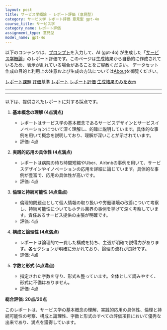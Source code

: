 ```yaml
---
layout: post
title: サービス学概論 - レポート評価 (意見型)
category: サービス学 レポート評価 意見型 gpt-4o
course_title: サービス学
category_name: レポート評価
assignment_type: 意見型
model_name: gpt-4o
---
```


以下のコンテンツは、[プロンプト](https://github.com/takedatoshiyuki/synthetic_assignments/tree/main/generated/サービス学/gpt-4o/prompt_レポート評価-意見型.md)を入力して、AI (gpt-4o) が生成した「[サービス学概論](/contents/サービス学/)」のレポート評価です。このページは生成結果から自動的に作成されているため、表示が乱れている場合があることをご容赦ください。
データセット作成の目的と利用上の注意および生成の方法については[About](/About)を御覧ください。

[レポート課題](../レポート課題-意見型)
[評価基準](../評価基準-意見型)
[レポート](../レポート-意見型)
[レポート評価](../レポート評価-意見型)
[生成結果のみを表示](https://github.com/takedatoshiyuki/synthetic_assignments/tree/main/generated/サービス学/gpt-4o/レポート評価-意見型.md)
  

***
***
  
以下は、提供されたレポートに対する採点です。

1. **基本概念の理解 (4点満点)**
   - レポートはサービス学の基本概念であるサービスデザインとサービスイノベーションについて深く理解し、的確に説明しています。具体的な事例を用いて概念を説明しており、理解が深いことが示されています。
   - 評価: 4点

2. **実践的応用の具体性 (4点満点)**
   - レポートは病院の待ち時間短縮やUber、Airbnbの事例を用いて、サービスデザインやイノベーションの応用を詳細に論じています。具体的な事例が豊富で、応用の具体性が高いです。
   - 評価: 4点

3. **倫理と持続可能性 (4点満点)**
   - 倫理的問題点として個人情報の取り扱いや労働環境の改善について考察し、持続可能性についてもホテル業界の事例を挙げて深く考察しています。責任あるサービス提供の主張が明確です。
   - 評価: 4点

4. **構成と論理性 (4点満点)**
   - レポートは論理的で一貫した構成を持ち、主張が明確で説得力があります。各セクションが明確に分かれており、論理の流れが良好です。
   - 評価: 4点

5. **字数と形式 (4点満点)**
   - 指定された字数を守り、形式も整っています。全体として読みやすく、形式に不備はありません。
   - 評価: 4点

**総合評価: 20点/20点**

このレポートは、サービス学の基本概念の理解、実践的応用の具体性、倫理と持続可能性の考察、構成と論理性、字数と形式のすべての評価項目において優秀な出来であり、満点を獲得しています。
